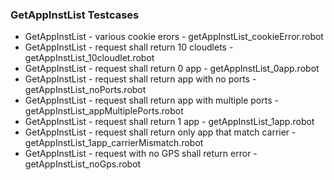 ### GetAppInstList Testcases
* GetAppInstList - various cookie erors - getAppInstList_cookieError.robot
* GetAppInstList - request shall return 10 cloudlets - getAppInstList_10cloudlet.robot
* GetAppInstList - request shall return 0 app - getAppInstList_0app.robot
* GetAppInstList - request shall return app with no ports - getAppInstList_noPorts.robot
* GetAppInstList - request shall return app with multiple ports - getAppInstList_appMultiplePorts.robot
* GetAppInstList - request shall return 1 app - getAppInstList_1app.robot
* GetAppInstList - request shall return only app that match carrier - getAppInstList_1app_carrierMismatch.robot
* GetAppInstList - request with no GPS shall return error - getAppInstList_noGps.robot

